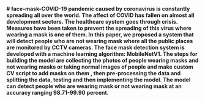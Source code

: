 **# face-mask-COVID-19 pandemic caused by coronavirus is 
constantly spreading all over the world. The affect of COVID 
has fallen on almost all development sectors. The healthcare 
system goes through crisis. Measures have been taken to 
prevent the spreading of this virus where wearing a mask is 
one of them. In this paper, we proposed a system that will 
detect people who are not wearing mask where all the public 
places are monitored by CCTV cameras. The face mask 
detection system is developed with a machine learning 
algorithm: MobileNetV1. The steps for building the model are 
collecting the photos of people wearing masks and not wearing 
masks or taking normal images of people and make custom CV 
script to add masks on them , then pre-processing the data and 
splitting the data, testing and then implementing the model.
The model can detect people who are wearing mask or not 
wearing mask at an accuracy ranging 98.71-99.90 percent.**
